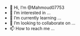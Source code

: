 - 👋 Hi, I’m @Mahmoud07753
- 👀 I’m interested in ...
- 🌱 I’m currently learning ...
- 💞️ I’m looking to collaborate on ...
- 📫 How to reach me ...

<!---
Mahmoud07753/Mahmoud07753 is a ✨ special ✨ repository because its `README.md` (this file) appears on your GitHub profile.
You can click the Preview link to take a look at your changes.
--->
